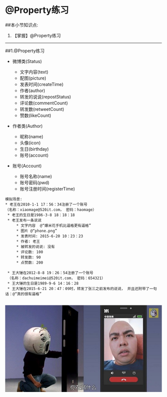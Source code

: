 # @Property练习
##本小节知识点:
1. 【掌握】@Property练习

---

##1.@Property练习
- 微博类(Status)
    + 文字内容(text)
    + 配图(picture)
    + 发表时间(createTime)
    + 作者(author)
    + 转发的说说(repostStatus)
    + 评论数(commentCount)
    + 转发数(retweetCount)
    + 赞数(likeCount)

- 作者类(Author)
    + 昵称(name)
    + 头像(icon)
    + 生日(birthday)
    + 账号(account)

- 账号(Account)
    + 账号名称(name)
    + 账号密码(pwd)
    + 账号注册时间(registerTime)

```objc
模拟场景:
* 老王在2010-1-1 17：56：34注册了一个账号
（名称：xiaomage@520it.com， 密码：haomage）
 * 老王的生日是1986-3-8 18：18：18
 * 老王发布一条说说
     * 文字内容  @“爆米花手机比逼格更有逼格”
     * 图片 @“phone.png”
     * 发表时间: 2015-6-20 10：23：23
     * 作者: 老王
     * 被转发的说说: 没有
     * 评论数: 100
     * 转发数: 90
     * 点赞数: 200

 * 王大锤在2012-8-8 19：26：54注册了一个账号
 （名称：dachuimeimei@520it.com， 密码：654321）
 * 王大锤的生日是1989-9-6 14：16：28
 * 王大锤在2015-6-21 20：47：09时，转发了张三之前发布的说说， 并且还附带了一句话：@“真的很有逼格”
```
![](images/a7/20140725150032_6gsf04q6.jpg)
---

